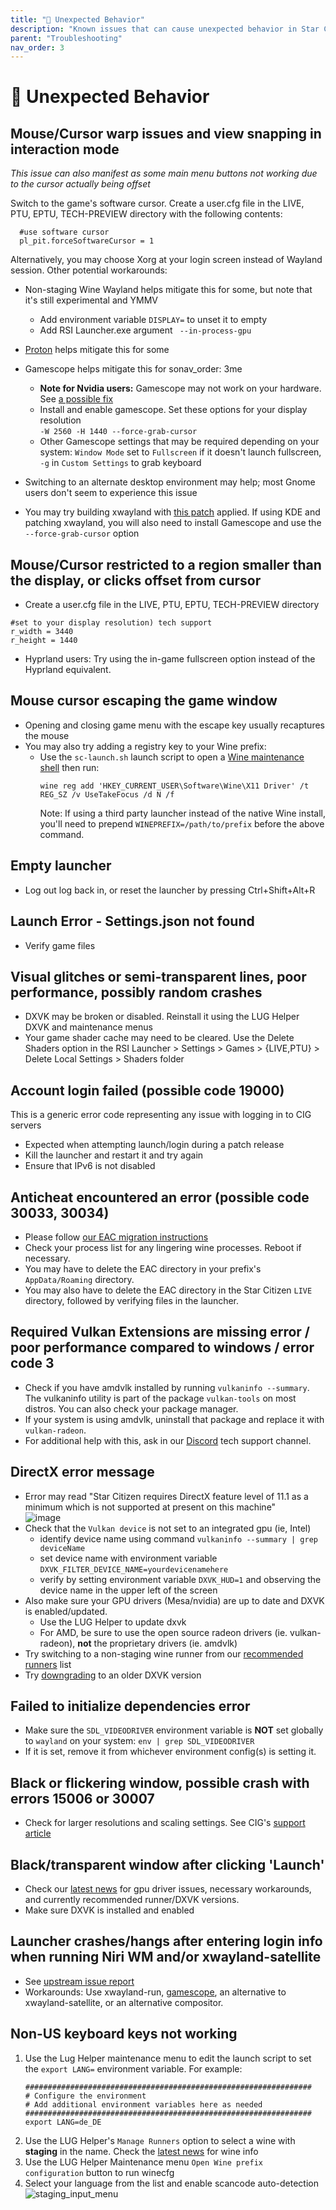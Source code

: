 ```yaml
---
title: "🤪 Unexpected Behavior"
description: "Known issues that can cause unexpected behavior in Star Citizen on Linux + troubleshooting steps to resolve them"
parent: "Troubleshooting"
nav_order: 3
---
```


# 🤪 Unexpected Behavior

## Mouse/Cursor warp issues and view snapping in interaction mode
*This issue can also manifest as some main menu buttons not working due to the cursor actually being offset*

Switch to the game's software cursor. Create a user.cfg file in the LIVE, PTU, EPTU, TECH-PREVIEW directory with the following contents:
 ```
   #use software cursor
   pl_pit.forceSoftwareCursor = 1
 ```
Alternatively, you may choose Xorg at your login screen instead of Wayland session.
Other potential workarounds:
- Non-staging Wine Wayland helps mitigate this for some, but note that it's still experimental and YMMV
  - Add environment variable `DISPLAY=` to unset it to empty
  - Add RSI Launcher.exe argument ` --in-process-gpu`
- [Proton](/Alternative-Installations#proton-installation) helps mitigate this for some
- Gamescope helps mitigate this for sonav_order: 3me
  - **Note for Nvidia users:** Gamescope may not work on your hardware. See [a possible fix](nvidia#gamescope-not-working)
  - Install and enable gamescope. Set these options for your display resolution  
  `-W 2560 -H 1440 --force-grab-cursor`
  - Other Gamescope settings that may be required depending on your system: `Window Mode` set to `Fullscreen` if it doesn't launch fullscreen, `-g` in `Custom Settings` to grab keyboard

- Switching to an alternate desktop environment may help; most Gnome users don't seem to experience this issue
- You may try building xwayland with [this patch](https://github.com/Nobara-Project/rpm-sources/blob/main/baseos/xorg-x11-server-Xwayland/xwayland-pointer-warp-fix.patch) applied. If using KDE and patching xwayland, you will also need to install Gamescope and use the `--force-grab-cursor` option


## Mouse/Cursor restricted to a region smaller than the display, or clicks offset from cursor
- Create a user.cfg file in the LIVE, PTU, EPTU, TECH-PREVIEW directory
 ```
 #set to your display resolution) tech support
 r_width = 3440
 r_height = 1440
 ```
- Hyprland users: Try using the in-game fullscreen option instead of the Hyprland equivalent.


## Mouse cursor escaping the game window
- Opening and closing game menu with the escape key usually recaptures the mouse
- You may also try adding a registry key to your Wine prefix:
   - Use the `sc-launch.sh` launch script to open a [Wine maintenance shell](/Tips-and-Tricks#how-to-get-a-wine-maintenance-shell-using-the-launch-script) then run:
     ```
     wine reg add 'HKEY_CURRENT_USER\Software\Wine\X11 Driver' /t REG_SZ /v UseTakeFocus /d N /f
     ```
     Note: If using a third party launcher instead of the native Wine install, you'll need to prepend `WINEPREFIX=/path/to/prefix` before the above command.


## Empty launcher
- Log out log back in, or reset the launcher by pressing Ctrl+Shift+Alt+R


## Launch Error - Settings.json not found
- Verify game files


## Visual glitches or semi-transparent lines, poor performance, possibly random crashes
- DXVK may be broken or disabled. Reinstall it using the LUG Helper DXVK and maintenance menus
- Your game shader cache may need to be cleared. Use the Delete Shaders option in the RSI Launcher > Settings > Games > {LIVE,PTU} > Delete Local Settings > Shaders folder


## Account login failed (possible code 19000)
This is a generic error code representing any issue with logging in to CIG servers
- Expected when attempting launch/login during a patch release
- Kill the launcher and restart it and try again
- Ensure that IPv6 is not disabled

## Anticheat encountered an error (possible code 30033, 30034)
- Please follow [our EAC migration instructions](/Tips-and-Tricks#easy-anti-cheat)
- Check your process list for any lingering wine processes. Reboot if necessary.
- You may have to delete the EAC directory in your prefix's `AppData/Roaming` directory.
- You may also have to delete the EAC directory in the Star Citizen `LIVE` directory, followed by verifying files in the launcher.


## Required Vulkan Extensions are missing error / poor performance compared to windows / error code 3
- Check if you have amdvlk installed by running `vulkaninfo --summary`. The vulkaninfo utility is part of the package `vulkan-tools` on most distros. You can also check your package manager.
- If your system is using amdvlk, uninstall that package and replace it with `vulkan-radeon`.
- For additional help with this, ask in our [Discord](/) tech support channel.


## DirectX error message
- Error may read "Star Citizen requires DirectX feature level of 11.1 as a minimum which is not supported at present on this machine"  
  ![image](https://user-images.githubusercontent.com/3657071/224719841-ba1e831b-4ace-4f14-b423-3e49528154c6.png)
- Check that the `Vulkan device` is not set to an integrated gpu (ie, Intel)
  - identify device name using command `vulkaninfo --summary | grep deviceName`
  - set device name with environment variable `DXVK_FILTER_DEVICE_NAME=yourdevicenamehere`
  - verify by setting environment variable `DXVK_HUD=1` and observing the device name in the upper left of the screen
- Also make sure your GPU drivers (Mesa/nvidia) are up to date and DXVK is enabled/updated.
  - Use the LUG Helper to update dxvk
  - For AMD, be sure to use the open source radeon drivers (ie. vulkan-radeon), **not** the proprietary drivers (ie. amdvlk)
- Try switching to a non-staging wine runner from our [recommended runners](/Tips-and-Tricks#recommended-runners) list
- Try [downgrading](/Tips-and-Tricks#updating-dxvk-within-a-wine-prefix) to an older DXVK version


## Failed to initialize dependencies error
- Make sure the `SDL_VIDEODRIVER` environment variable is **NOT** set globally to `wayland` on your system: `env | grep SDL_VIDEODRIVER`
- If it is set, remove it from whichever environment config(s) is setting it.


## Black or flickering window, possible crash with errors 15006 or 30007
- Check for larger resolutions and scaling settings.  See CIG's [support article](https://support.robertsspaceindustries.com/hc/en-us/articles/360000081887-Guide-to-Graphic-Issues#large-res)


## Black/transparent window after clicking 'Launch'
- Check our [latest news](/#news) for gpu driver issues, necessary workarounds, and currently recommended runner/DXVK versions.
- Make sure DXVK is installed and enabled


## Launcher crashes/hangs after entering login info when running Niri WM and/or xwayland-satellite
- See [upstream issue report](https://github.com/Supreeeme/xwayland-satellite/issues/189)
- Workarounds: Use xwayland-run, [gamescope](/Tips-and-Tricks#gamescope), an alternative to xwayland-satellite, or an alternative compositor.


## Non-US keyboard keys not working
1. Use the Lug Helper maintenance menu to edit the launch script to set the `export LANG=` environment variable. For example:
    ```
    ################################################################
    # Configure the environment
    # Add additional environment variables here as needed
    ################################################################
    export LANG=de_DE
    ```
3. Use the LUG Helper's `Manage Runners` option to select a wine with **staging** in the name. Check the [latest news](/#general-news) for wine info 
4. Use the LUG Helper Maintenance menu `Open Wine prefix configuration` button to run winecfg
5. Select your language from the list and enable scancode auto-detection
 ![staging_input_menu](https://github.com/user-attachments/assets/94908f79-682d-42ac-89fc-4564f09c3b7c)

